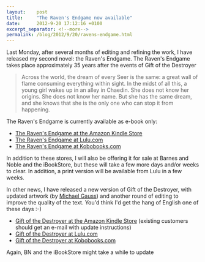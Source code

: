 ```yaml
---
layout:    post
title:     "The Raven's Endgame now available"
date:      2012-9-20 17:12:16 +0100
excerpt_separator: <!--more-->
permalink: /blog/2012/9/20/ravens-endgame.html
---
```


Last Monday, after several months of editing and refining the work, I have released my second novel: the Raven's Endgame. The Raven's Endgame takes place approximately 35 years after the events of Gift of the Destroyer
> Across the world, the dream of every Seer is the same: a great wall of flame consuming everything within sight. In the midst of all this, a young girl wakes up in an alley in Chaedin. She does not know her origins. She does not know her name. But she has the same dream, and she knows that she is the only one who can stop it from happening.

<!--more-->The Raven's Endgame is currently available as e-book only:
* [The Raven's Endgame at the Amazon Kindle Store](http://www.amazon.com/dp/B009BTQR4E/)
* [The Raven's Endgame at Lulu.com](http://www.lulu.com/shop/jeroen-steenbeeke/the-ravens-endgame/ebook/product-20395945.html)
* [The Raven's Endgame at Kobobooks.com](http://www.kobobooks.com/ebook/The-Ravens-Endgame/book-HFTSyqhFikKi42uHYLD52g/page1.html)

In addition to these stores, I will also be offering it for sale at Barnes and Noble and the iBookStore, but these will take a few more days and/or weeks to clear. In addition, a print version will be available from Lulu in a few weeks.

In other news, I have released a new version of Gift of the Destroyer, with updated artwork (by [Michael Gauss](http://gaussianeffect.blogspot.com/)) and another round of editing to improve the quality of the text. You'd think I'd get the hang of English one of these days :-)
* [Gift of the Destroyer at the Amazon Kindle Store](http://www.amazon.com/dp/B0063UB58W) (existing customers should get an e-mail with update instructions)
* [Gift of the Destroyer at Lulu.com](http://www.lulu.com/shop/jeroen-steenbeeke/gift-of-the-destroyer-the-hunter-in-the-dark-part-one/ebook/product-20398923.html)
* [Gift of the Destroyer at Kobobooks.com](http://www.kobobooks.com/ebook/Gift-of-the-Destroyer/book-NLyn15IZA0iFfbam_uYC6w/page1.html)

Again, BN and the iBookStore might take a while to update